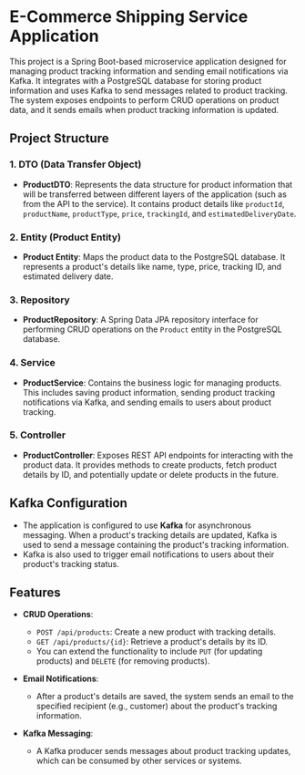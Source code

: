 # E-Commerce Shipping Service Application

This project is a Spring Boot-based microservice application designed for managing product tracking information and sending email notifications via Kafka. It integrates with a PostgreSQL database for storing product information and uses Kafka to send messages related to product tracking. The system exposes endpoints to perform CRUD operations on product data, and it sends emails when product tracking information is updated.

## Project Structure

### 1. **DTO (Data Transfer Object)**
- **ProductDTO**: Represents the data structure for product information that will be transferred between different layers of the application (such as from the API to the service). It contains product details like `productId`, `productName`, `productType`, `price`, `trackingId`, and `estimatedDeliveryDate`.

### 2. **Entity (Product Entity)**
- **Product Entity**: Maps the product data to the PostgreSQL database. It represents a product's details like name, type, price, tracking ID, and estimated delivery date.

### 3. **Repository**
- **ProductRepository**: A Spring Data JPA repository interface for performing CRUD operations on the `Product` entity in the PostgreSQL database.

### 4. **Service**
- **ProductService**: Contains the business logic for managing products. This includes saving product information, sending product tracking notifications via Kafka, and sending emails to users about product tracking.

### 5. **Controller**
- **ProductController**: Exposes REST API endpoints for interacting with the product data. It provides methods to create products, fetch product details by ID, and potentially update or delete products in the future.

## Kafka Configuration

- The application is configured to use **Kafka** for asynchronous messaging. When a product's tracking details are updated, Kafka is used to send a message containing the product's tracking information.
- Kafka is also used to trigger email notifications to users about their product's tracking status.

## Features

- **CRUD Operations**:
    - `POST /api/products`: Create a new product with tracking details.
    - `GET /api/products/{id}`: Retrieve a product's details by its ID.
    - You can extend the functionality to include `PUT` (for updating products) and `DELETE` (for removing products).

- **Email Notifications**:
    - After a product's details are saved, the system sends an email to the specified recipient (e.g., customer) about the product's tracking information.

- **Kafka Messaging**:
    - A Kafka producer sends messages about product tracking updates, which can be consumed by other services or systems.

